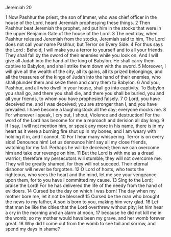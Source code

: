Jeremiah 20

1	Now Pashhur the priest, the son of Immer, who was chief officer in the house of the Lord, heard Jeremiah prophesying these things.
2	Then Pashhur beat Jeremiah the prophet, and put him in the stocks that were in the upper Benjamin Gate of the house of the Lord.
3	The next day, when Pashhur released Jeremiah from the stocks, Jeremiah said to him, The Lord does not call your name Pashhur, but Terror on Every Side.
4	For thus says the Lord : Behold, I will make you a terror to yourself and to all your friends. They shall fall by the sword of their enemies while you look on. And I will give all Judah into the hand of the king of Babylon. He shall carry them captive to Babylon, and shall strike them down with the sword.
5	Moreover, I will give all the wealth of the city, all its gains, all its prized belongings, and all the treasures of the kings of Judah into the hand of their enemies, who shall plunder them and seize them and carry them to Babylon.
6	And you, Pashhur, and all who dwell in your house, shall go into captivity. To Babylon you shall go, and there you shall die, and there you shall be buried, you and all your friends, to whom you have prophesied falsely.
7	O Lord, you have deceived me, and I was deceived; you are stronger than I, and you have prevailed. I have become a laughingstock all the day; everyone mocks me.
8	For whenever I speak, I cry out, I shout, Violence and destruction! For the word of the Lord has become for me a reproach and derision all day long.
9	If I say, I will not mention him, or speak any more in his name, there is in my heart as it were a burning fire shut up in my bones, and I am weary with holding it in, and I cannot.
10	For I hear many whispering. Terror is on every side! Denounce him! Let us denounce him! say all my close friends, watching for my fall. Perhaps he will be deceived; then we can overcome him and take our revenge on him.
11	But the Lord is with me as a dread warrior; therefore my persecutors will stumble; they will not overcome me. They will be greatly shamed, for they will not succeed. Their eternal dishonor will never be forgotten.
12	O Lord of hosts, who tests the righteous, who sees the heart and the mind, let me see your vengeance upon them, for to you have I committed my cause.
13	Sing to the Lord; praise the Lord! For he has delivered the life of the needy from the hand of evildoers.
14	Cursed be the day on which I was born! The day when my mother bore me, let it not be blessed!
15	Cursed be the man who brought the news to my father, A son is born to you, making him very glad.
16	Let that man be like the cities that the Lord overthrew without pity; let him hear a cry in the morning and an alarm at noon,
17	because he did not kill me in the womb; so my mother would have been my grave, and her womb forever great.
18	Why did I come out from the womb to see toil and sorrow, and spend my days in shame?

